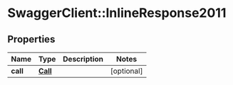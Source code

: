 # SwaggerClient::InlineResponse2011

## Properties
Name | Type | Description | Notes
------------ | ------------- | ------------- | -------------
**call** | [**Call**](Call.md) |  | [optional] 


